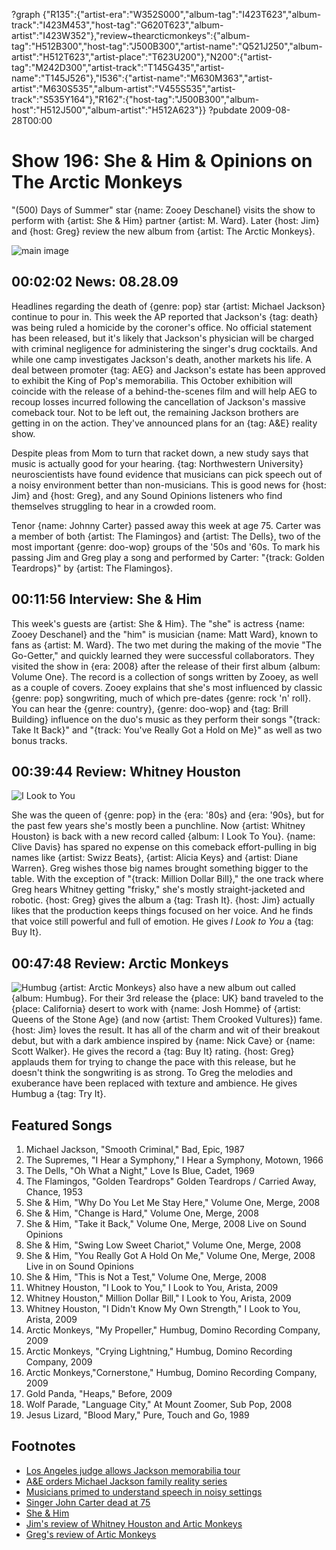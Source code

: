 ?graph {"R135":{"artist-era":"W352S000","album-tag":"I423T623","album-track":"I423M453","host-tag":"G620T623","album-artist":"I423W352"},"review~thearcticmonkeys":{"album-tag":"H512B300","host-tag":"J500B300","artist-name":"Q521J250","album-artist":"H512T623","artist-place":"T623U200"},"N200":{"artist-tag":"M242D300","artist-track":"T145G435","artist-name":"T145J526"},"I536":{"artist-name":"M630M363","artist-artist":"M630S535","album-artist":"V455S535","artist-track":"S535Y164"},"R162":{"host-tag":"J500B300","album-host":"H512J500","album-artist":"H512A623"}}
?pubdate 2009-08-28T00:00

# Show 196: She & Him & Opinions on The Arctic Monkeys
"(500) Days of Summer" star {name: Zooey Deschanel} visits the show to perform with {artist: She & Him} partner {artist: M. Ward}. Later {host: Jim} and {host: Greg} review the new album from {artist: The Arctic Monkeys}.

![main image](http://static.soundopinions.org/images/sheandhim.jpg)

## 00:02:02 News: 08.28.09
Headlines regarding the death of {genre: pop} star {artist: Michael Jackson} continue to pour in. This week the AP reported that Jackson's {tag: death} was being ruled a homicide by the coroner's office. No official statement has been released, but it's likely that Jackson's physician will be charged with criminal negligence for administering the singer's drug cocktails. And while one camp investigates Jackson's death, another markets his life. A deal between promoter {tag: AEG} and Jackson's estate has been approved to exhibit the King of Pop's memorabilia. This October exhibition will coincide with the release of a behind-the-scenes film and will help AEG to recoup losses incurred following the cancellation of Jackson's massive comeback tour. Not to be left out, the remaining Jackson brothers are getting in on the action. They've announced plans for an {tag: A&E} reality show.

Despite pleas from Mom to turn that racket down, a new study says that music is actually good for your hearing. {tag: Northwestern University} neuroscientists have found evidence that musicians can pick speech out of a noisy environment better than non-musicians. This is good news for {host: Jim} and {host: Greg}, and any Sound Opinions listeners who find themselves struggling to hear in a crowded room.

Tenor {name: Johnny Carter} passed away this week at age 75. Carter was a member of both {artist: The Flamingos} and {artist: The Dells}, two of the most important {genre: doo-wop} groups of the '50s and '60s. To mark his passing Jim and Greg play a song and performed by Carter: "{track: Golden Teardrops}" by {artist: The Flamingos}.

## 00:11:56 Interview: She & Him
This week's guests are {artist: She & Him}. The "she" is actress {name: Zooey Deschanel} and the "him" is musician {name: Matt Ward}, known to fans as {artist: M. Ward}. The two met during the making of the movie "The Go-Getter," and quickly learned they were successful collaborators. They visited the show in {era: 2008} after the release of their first album {album: Volume One}. The record is a collection of songs written by Zooey, as well as a couple of covers. Zooey explains that she's most influenced by classic {genre: pop} songwriting, much of which pre-dates {genre: rock 'n' roll}. You can hear the {genre: country}, {genre: doo-wop} and {tag: Brill Building} influence on the duo's music as they perform their songs "{track: Take It Back}" and "{track: You've Really Got a Hold on Me}" as well as two bonus tracks.

## 00:39:44 Review: Whitney Houston
![I Look to You](http://is2.mzstatic.com/image/thumb/Music5/v4/ff/18/17/ff1817d2-c7d4-055d-ca61-1765f1ca97b5/source/600x600bb.jpg "13952/328256728")

She was the queen of {genre: pop} in the {era: '80s} and {era: '90s}, but for the past few years she's mostly been a punchline. Now {artist: Whitney Houston} is back with a new record called {album: I Look To You}. {name: Clive Davis} has spared no expense on this comeback effort-pulling in big names like {artist: Swizz Beats}, {artist: Alicia Keys} and {artist: Diane Warren}. Greg wishes those big names brought something bigger to the table. With the exception of "{track: Million Dollar Bill}," the one track where Greg hears Whitney getting "frisky," she's mostly straight-jacketed and robotic. {host: Greg} gives the album a {tag: Trash It}. {host: Jim} actually likes that the production keeps things focused on her voice. And he finds that voice still powerful and full of emotion. He gives *I Look to You* a {tag: Buy It}.

## 00:47:48 Review: Arctic Monkeys
![Humbug](http://is4.mzstatic.com/image/thumb/Music/v4/80/82/c0/8082c0d5-6168-72b4-6a4b-38a4c7758d37/source/600x600bb.jpg "62820413/335649043")
{artist: Arctic Monkeys} also have a new album out called {album: Humbug}. For their 3rd release the {place: UK} band traveled to the {place: California} desert to work with {name: Josh Homme} of {artist: Queens of the Stone Age} (and now {artist: Them Crooked Vultures}) fame. {host: Jim} loves the result. It has all of the charm and wit of their breakout debut, but with a dark ambience inspired by {name: Nick Cave} or {name: Scott Walker}. He gives the record a {tag: Buy It} rating. {host: Greg} applauds them for trying to change the pace with this release, but he doesn't think the songwriting is as strong. To Greg the melodies and exuberance have been replaced with texture and ambience. He gives Humbug a {tag: Try It}.

## Featured Songs
1. Michael Jackson, "Smooth Criminal," Bad, Epic, 1987
2. The Supremes, "I Hear a Symphony," I Hear a Symphony, Motown, 1966
3. The Dells, "Oh What a Night," Love Is Blue, Cadet, 1969
4. The Flamingos, "Golden Teardrops" Golden Teardrops / Carried Away, Chance, 1953
5. She & Him, "Why Do You Let Me Stay Here," Volume One, Merge, 2008
6. She & Him, "Change is Hard," Volume One, Merge, 2008
7. She & Him, "Take it Back," Volume One, Merge, 2008 Live on Sound Opinions
8. She & Him, "Swing Low Sweet Chariot," Volume One, Merge, 2008
9. She & Him, "You Really Got A Hold On Me," Volume One, Merge, 2008 Live in on Sound Opinions
10. She & Him, "This is Not a Test," Volume One, Merge, 2008
11. Whitney Houston, "I Look to You," I Look to You, Arista, 2009
12. Whitney Houston," Million Dollar Bill," I Look to You, Arista, 2009
13. Whitney Houston, "I Didn't Know My Own Strength," I Look to You, Arista, 2009
14. Arctic Monkeys, "My Propeller," Humbug, Domino Recording Company, 2009
15. Arctic Monkeys, "Crying Lightning," Humbug, Domino Recording Company, 2009
16. Arctic Monkeys,"Cornerstone," Humbug, Domino Recording Company, 2009
17. Gold Panda, "Heaps," Before, 2009
18. Wolf Parade, "Language City," At Mount Zoomer, Sub Pop, 2008
19. Jesus Lizard, "Blood Mary," Pure, Touch and Go, 1989

## Footnotes
- [Los Angeles judge allows Jackson memorabilia tour](http://www.nytimes.com/2009/08/24/arts/music/24jackson.html?_r=0&adxnnl=1&adxnnlx=1388433638-G+c56Ng5GF4+BaISvNSn/Q)
- [A&E orders Michael Jackson family reality series](http://www.reuters.com/article/2009/08/25/us-jackson-sb-idUSTRE57O65S20090825)
- [Musicians primed to understand speech in noisy settings](http://www.northwestern.edu/newscenter/stories/2009/08/music.html)
- [Singer John Carter dead at 75](http://abclocal.go.com/wls/story?id=6977054)
- [She & Him](http://www.sheandhim.com/)
- [Jim's review of Whitney Houston and Artic Monkeys](http://www.jimdero.com/News%202009/VivGirlsArcticMonkeysWhitneyHouston.htm)
- [Greg's review of Artic Monkeys](http://articles.chicagotribune.com/2009-12-04/entertainment/0912020343_1_favourite-worst-nightmare-arctic-monkeys-alex-turner)
